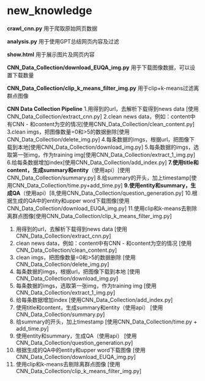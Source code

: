 # new_knowledge

**crawl_cnn.py** 用于爬取原始网页数据

**analysis.py** 用于使用GPT总结网页内容及过滤
 
**show.html** 用于展示图片及网页内容



**CNN_Data_Collection/download_EUQA_img.py** 用于下载图像数据，可以设置下载数量

**CNN_Data_Collection/clip_k_means_filter_img.py** 用于clip+k-means过滤离群点图像

**CNN Data Collection Pipeline**
1.用得到的url，去解析下载得到news data [使用CNN_Data_Collection/extract_cnn.py]
2.clean news data，例如：content中有CNN - 和content为空的情况[使用CNN_Data_Collection/clean_content.py]
3.clean imgs，把图像数量=0和>5的数据删除[使用CNN_Data_Collection/delete_img.py]
4.每条数据的imgs，根据url，把图像下载到本地[使用CNN_Data_Collection/download_img.py]
5.每条数据的imgs，选取第一张img，作为training img[使用CNN_Data_Collection/extract_1_img.py]  
6.给每条数据增加index[使用CNN_Data_Collection/add_index.py]
**7.使用title和content，生成summary和entity**（使用api）[使用CNN_Data_Collection/summary.py]
8.给summary的开头，加上timestamp[使用CNN_Data_Collection/time.py+add_time.py]
**9.使用entity和summary，生成QA**（使用api）[8,使用CNN_Data_Collection/question_generation.py]
10.根据生成的QA中的entity和upper word下载图像[使用CNN_Data_Collection/download_EUQA_img.py]
11.使用clip和k-means去剔除离群点图像[使用CNN_Data_Collection/clip_k_means_filter_img.py]



1. 用得到的url，去解析下载得到news data [使用CNN_Data_Collection/extract_cnn.py]  
2. clean news data，例如：content中有CNN - 和content为空的情况 [使用CNN_Data_Collection/clean_content.py]  
3. clean imgs，把图像数量=0和>5的数据删除 [使用CNN_Data_Collection/delete_img.py]  
4. 每条数据的imgs，根据url，把图像下载到本地 [使用CNN_Data_Collection/download_img.py]  
5. 每条数据的imgs，选取第一张img，作为training img [使用CNN_Data_Collection/extract_1_img.py]  
6. 给每条数据增加index [使用CNN_Data_Collection/add_index.py]  
7. 使用title和content，生成summary和entity（使用api） [使用CNN_Data_Collection/summary.py]  
8. 给summary的开头，加上timestamp [使用CNN_Data_Collection/time.py + add_time.py]  
9. 使用entity和summary，生成QA（使用api） [使用CNN_Data_Collection/question_generation.py]  
10. 根据生成的QA中的entity和upper word下载图像 [使用CNN_Data_Collection/download_EUQA_img.py]  
11. 使用clip和k-means去剔除离群点图像 [使用CNN_Data_Collection/clip_k_means_filter_img.py]  




